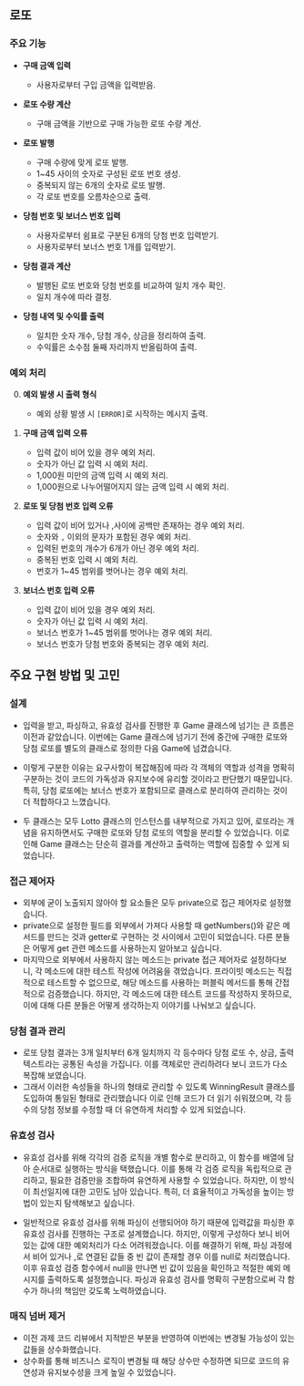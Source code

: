 ## 로또

### 주요 기능

- **구매 금액 입력**

  - 사용자로부터 구입 금액을 입력받음.

- **로또 수량 계산**

  - 구매 금액을 기반으로 구매 가능한 로또 수량 계산.

- **로또 발행**

  - 구매 수량에 맞게 로또 발행.
  - 1~45 사이의 숫자로 구성된 로또 번호 생성.
  - 중복되지 않는 6개의 숫자로 로또 발행.
  - 각 로또 번호를 오름차순으로 출력.

- **당첨 번호 및 보너스 번호 입력**

  - 사용자로부터 쉼표로 구분된 6개의 당첨 번호 입력받기.
  - 사용자로부터 보너스 번호 1개를 입력받기.

- **당첨 결과 계산**

  - 발행된 로또 번호와 당첨 번호를 비교하여 일치 개수 확인.
  - 일치 개수에 따라 결정.

- **당첨 내역 및 수익률 출력**
  - 일치한 숫자 개수, 당첨 개수, 상금을 정리하여 출력.
  - 수익률은 소수점 둘째 자리까지 반올림하여 출력.

### 예외 처리

0. **예외 발생 시 출력 형식**

   - 예외 상황 발생 시 `[ERROR]`로 시작하는 메시지 출력.

1. **구매 금액 입력 오류**

   - 입력 값이 비어 있을 경우 예외 처리.
   - 숫자가 아닌 값 입력 시 예외 처리.
   - 1,000원 미만의 금액 입력 시 예외 처리.
   - 1,000원으로 나누어떨어지지 않는 금액 입력 시 예외 처리.

2. **로또 및 당첨 번호 입력 오류**

   - 입력 값이 비어 있거나 ,사이에 공백만 존재하는 경우 예외 처리.
   - 숫자와 `,` 이외의 문자가 포함된 경우 예외 처리.
   - 입력된 번호의 개수가 6개가 아닌 경우 예외 처리.
   - 중복된 번호 입력 시 예외 처리.
   - 번호가 1~45 범위를 벗어나는 경우 예외 처리.

3. **보너스 번호 입력 오류**

   - 입력 값이 비어 있을 경우 예외 처리.
   - 숫자가 아닌 값 입력 시 예외 처리.
   - 보너스 번호가 1~45 범위를 벗어나는 경우 예외 처리.
   - 보너스 번호가 당첨 번호와 중복되는 경우 예외 처리.

## 주요 구현 방법 및 고민

### 설계

- 입력을 받고, 파싱하고, 유효성 검사를 진행한 후 Game 클래스에 넘기는 큰 흐름은 이전과 같았습니다. 이번에는 Game 클래스에 넘기기 전에 중간에 구매한 로또와 당첨 로또를 별도의 클래스로 정의한 다음 Game에 넘겼습니다.

- 이렇게 구분한 이유는 요구사항이 복잡해짐에 따라 각 객체의 역할과 성격을 명확히 구분하는 것이 코드의 가독성과 유지보수에 유리할 것이라고 판단했기 때문입니다. 특히, 당첨 로또에는 보너스 번호가 포함되므로 클래스로 분리하여 관리하는 것이 더 적합하다고 느꼈습니다.

- 두 클래스는 모두 Lotto 클래스의 인스턴스를 내부적으로 가지고 있어, 로또라는 개념을 유지하면서도 구매한 로또와 당첨 로또의 역할을 분리할 수 있었습니다. 이로 인해 Game 클래스는 단순히 결과를 계산하고 출력하는 역할에 집중할 수 있게 되었습니다.

### 접근 제어자

- 외부에 굳이 노출되지 않아야 할 요소들은 모두 private으로 접근 제어자로 설정했습니다.
- private으로 설정한 필드를 외부에서 가져다 사용할 때 getNumbers()와 같은 메서드를 만드는 것과 getter로 구현하는 것 사이에서 고민이 되었습니다. 다른 분들은 어떻게 get 관련 메소드를 사용하는지 알아보고 싶습니다.
- 마지막으로 외부에서 사용하지 않는 메소드는 private 접근 제어자로 설정하다보니, 각 메소드에 대한 테스트 작성에 어려움을 겪었습니다. 프라이빗 메소드는 직접적으로 테스트할 수 없으므로, 해당 메소드를 사용하는 퍼블릭 메서드를 통해 간접적으로 검증했습니다. 하지만, 각 메소드에 대한 테스트 코드를 작성하지 못하므로, 이에 대해 다른 분들은 어떻게 생각하는지 이야기를 나눠보고 싶습니다.

### 당첨 결과 관리

- 로또 당첨 결과는 3개 일치부터 6개 일치까지 각 등수마다 당첨 로또 수, 상금, 출력 텍스트라는 공통된 속성을 가집니다. 이를 객체로만 관리하려다 보니 코드가 다소 복잡해 보였습니다.
- 그래서 이러한 속성들을 하나의 형태로 관리할 수 있도록 WinningResult 클래스를 도입하여 통일된 형태로 관리했습니다 이로 인해 코드가 더 읽기 쉬워졌으며, 각 등수의 당첨 정보를 수정할 때 더 유연하게 처리할 수 있게 되었습니다.

### 유효성 검사

- 유효성 검사를 위해 각각의 검증 로직을 개별 함수로 분리하고, 이 함수를 배열에 담아 순서대로 실행하는 방식을 택했습니다. 이를 통해 각 검증 로직을 독립적으로 관리하고, 필요한 검증만을 조합하여 유연하게 사용할 수 있었습니다. 하지만, 이 방식이 최선일지에 대한 고민도 남아 있습니다. 특히, 더 효율적이고 가독성을 높이는 방법이 있는지 탐색해보고 싶습니다.

- 일반적으로 유효성 검사를 위해 파싱이 선행되어야 하기 때문에 입력값을 파싱한 후 유효성 검사를 진행하는 구조로 설계했습니다. 하지만, 이렇게 구성하다 보니 비어있는 값에 대한 예외처리가 다소 어려워졌습니다. 이를 해결하기 위해, 파싱 과정에서 비어 있거나 ,로 연결된 값들 중 빈 값이 존재할 경우 이를 null로 처리했습니다. 이후 유효성 검증 함수에서 null을 만나면 빈 값이 있음을 확인하고 적절한 예외 메시지를 출력하도록 설정했습니다. 파싱과 유효성 검사를 명확히 구분함으로써 각 함수가 하나의 책임만 갖도록 노력하였습니다.

### 매직 넘버 제거

- 이전 과제 코드 리뷰에서 지적받은 부분을 반영하여 이번에는 변경될 가능성이 있는 값들을 상수화했습니다.
- 상수화를 통해 비즈니스 로직이 변경될 때 해당 상수만 수정하면 되므로 코드의 유연성과 유지보수성을 크게 높일 수 있었습니다.

